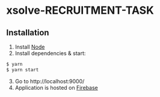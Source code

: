 # xsolve-RECRUITMENT-TASK

## Installation

1.  Install [Node](https://nodejs.org/en/)
2.  Install dependencies & start:

```bash
$ yarn
$ yarn start
```

3.  Go to http://localhost:9000/
4.  Application is hosted on [Firebase](https://xsolve-recruitment-task.firebaseapp.com/)

